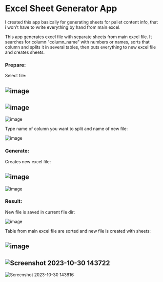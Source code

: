# Excel Sheet Generator App

I created this app basically for generating sheets for pallet content info, that i won't have to write everything by 
hand from main excel.

This app generates excel file with separate sheets from main excel file. It searches for column "column_name" with 
numbers or names, sorts that column and splits it in several tables, then puts everything to new excel file and creates 
sheets.

### Prepare:

Select file:

![image](https://github.com/vytautasmatukynas/Excel-Sheet-Generator-Python-PyQt-Pandas/assets/51360361/2a5ecf37-78fc-472a-af7c-a81913879480)
-
![image](https://github.com/vytautasmatukynas/Excel-Sheet-Generator-Python-PyQt-Pandas/assets/51360361/4bf53cbb-150f-4df3-8502-6a62640499de)
-
![image](https://github.com/vytautasmatukynas/Excel-Sheet-Generator-Python-PyQt-Pandas/assets/51360361/54936c52-7050-4ba3-bf7c-5742682ca466)


Type name of column you want to split and name of new file:

![image](https://github.com/vytautasmatukynas/Excel-Sheet-Generator-Python-PyQt-Pandas/assets/51360361/bca245f6-bb24-4dd4-9ad3-3a64386af95b)

### Generate:

Creates new excel file:

![image](https://github.com/vytautasmatukynas/Excel-Sheet-Generator-Python-PyQt-Pandas/assets/51360361/c6fde5fc-b584-4218-b7f1-5e16ba258eeb)
-
![image](https://github.com/vytautasmatukynas/Excel-Sheet-Generator-Python-PyQt-Pandas/assets/51360361/7ef75a4c-ae67-44ed-8f33-6b68c8f41f3f)

### Result:

New file is saved in current file dir:

![image](https://github.com/vytautasmatukynas/Excel-Sheet-Generator-Python-PyQt-Pandas/assets/51360361/718bcaf5-42cb-46e9-b61f-7ab79783e2cb)


Table from main excel file are sorted and new file is created with sheets:

![image](https://github.com/vytautasmatukynas/Excel-Sheet-Generator-Python-PyQt-Pandas/assets/51360361/3e86d153-bb00-4b35-8baa-8a6849f83f59)
-
![Screenshot 2023-10-30 143722](https://github.com/vytautasmatukynas/Excel-Sheet-Generator-Python-PyQt-Pandas/assets/51360361/4e751dc7-b747-4ff8-a661-09a01556b59f)
-
![Screenshot 2023-10-30 143816](https://github.com/vytautasmatukynas/Excel-Sheet-Generator-Python-PyQt-Pandas/assets/51360361/a2cc50d7-026a-4228-a71f-3517c97e2fa2)

